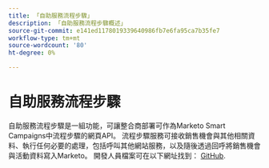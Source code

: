 ```yaml
---
title: 「自助服務流程步驟」
description: 「自助服務流程步驟概述」
source-git-commit: e141ed1178019339640986fb7e6fa95ca7b35fe7
workflow-type: tm+mt
source-wordcount: '80'
ht-degree: 0%

---
```



# 自助服務流程步驟

自助服務流程步驟是一組功能，可讓整合商部署可作為Marketo Smart Campaigns中流程步驟的網頁API。 流程步驟服務可接收銷售機會與其他相關資料、執行任何必要的處理，包括呼叫其他網站服務，以及隨後透過回呼將銷售機會與活動資料寫入Marketo。 開發人員檔案可在以下網址找到： [GitHub](https://github.com/adobe/Marketo-SSFS-Service-Provider-Interface).
